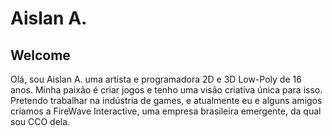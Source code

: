 # Aislan A.

## Welcome

Olá, sou Aislan A. uma artista e programadora 2D e 3D Low-Poly de 16 anos. Minha paixão é criar jogos e tenho uma visão criativa única para isso. Pretendo trabalhar na indústria de games, e atualmente eu e alguns amigos criamos a FireWave Interactive, uma empresa brasileira emergente, da qual sou CCO dela.
